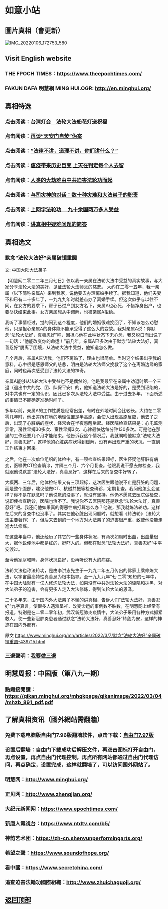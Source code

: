 # 如意小站

## 圖片真相（會更新）

![IMG_20220106_172753_580](https://user-images.githubusercontent.com/79625284/157004521-2109afbb-10c6-434a-b4c8-11746fdeca5c.jpg)

## Visit English website

### THE FPOCH TIMES：https://www.theepochtimes.com/

### FAKUN DAFA 明慧網 MING HUI.OGR: http://en.minghui.org/

## 真相特选

### 点击阅读：[台湾灯会　法轮大法船花灯送祝福](https://github.com/pinhe91/dfhcjsr/tree/main) 

### 点击阅读：[再谈“天安门自焚”伪案](https://github.com/pinhe91/whjm/tree/main)

### 点击阅读：[“法律不讲，道理不讲，你们讲什么？”](https://github.com/pinhe91/jlxe/tree/main)

### 点击阅读：[瘟疫带来历史巨变 上天在判定每个人去留](https://github.com/pinhe91/jcxw2/blob/main/README.md)

### 点击阅读：[人类的大劫难由中共迫害法轮功而起](https://github.com/pinhe91/jcxw4/tree/main) 

### 点击阅读：[与司灾神的对话：数十种灾难和大法弟子的职责](https://github.com/pinhe91/jcxw1/tree/main) 

### 点击阅读：[上网学法轮功 　九十余国两万多人受益](https://github.com/pinhe91/jcxw5/tree/main)

### 点击阅读：[讲真相中疑难问题的简答](https://github.com/pinhe91/jcxw3/tree/main)

## 真相选文

### 默念“法轮大法好”亲属破镜重圆

文: 中国大陆大法弟子 

【明慧网二零二二年三月七日】仅以我一亲属在法轮大法中受益的真实故事，与大家分享法轮大法的美好，见证法轮大法师父的慈悲。
大约在二零一五年，我一亲属（以下简称亲属A）来到我家，说他要去办理离婚手续了。据我知道，他们夫妻不和已有二十多年了，一九九九年时就差点办了离婚手续。但这次似乎与以往不同，在女方的要求下，房子已过户到女方名下，亲属A也心死，不惜净身出户，也要尽快结束此事。女方亲属想从中调解，也被亲属A拒绝。

我听了事情经过，觉的闹到这个程度，他们的婚姻很难挽回了，不知该怎么劝慰他，只是担心亲属A的身体能不能承受得了这么大的变故。我对亲属A说：你默念“法轮大法好，真善忍好”吧，因担心他在此种状态下无心念，我又脱口而出说了一句话：“他能改变你的命运！”前几年，亲属A已多次由于默念“法轮大法好，真善忍好”脱离了困境，从法轮大法中受益，他知道怎么做。

几个月后，亲属A告诉我，他们不离婚了，理由也很简单。当时这个结果出乎我的意料，心中很是感恩师父的慈悲，明白是法轮大法师父挽救了这个在离婚边缘的家庭，同时也再次感受到了法轮大法的神奇。

亲属A能够从法轮大法中受益也不是偶然的，他是我最早在亲属中劝退时第一个三退（退出中共的党、团、队保平安）的，他知道法轮大法是好的，是受到诬陷的，对中共也有一定的认识，因此已多次从法轮大法中受益。由于过去多年，下面所述的事情已不能确定准确时间了。

多年以前，亲属A的工作性质是经常出差，有时在外地时间会比较长。大约在二零零几年时，他出差所在地的地理位置是半高原，会使人出现高原反应，他去了之后，出现了心脏病的症状，经常会在半夜憋醒坐起。经医院检查结果是：心电监测异常，房性早搏30多次、室性早搏3次、心律最快达每分钟130多次。可是他在那里的工作还要几个月才能结束。他告诉我这个情况后，我就嘱咐他默念“法轮大法好，真善忍好”，这样他的心脏病症状得到缓解，没有再出现严重的状况，一直到工作结束才回来。

之后，他在一次单位组织的体检中，有一项检查结果超标，医生怀疑他肝脏有病变，医嘱做CT检查确诊，并隔三个月、六个月复查。他跟我说不愿去做检查，我就跟他说默念“法轮大法好，真善忍好”，这样在后来的复查中好转了。

大概两、三年后，他体检结果又有三项超标，这次医生跟他说不止是肝脏的问题，而是整个腹部，建议他做CT、核磁共振等检查确诊，定期复查。我问他怎么会这样？你不是在默念吗？他说觉的没事了，就没有坚持。他仍不愿意去医院做检查，说即使检查确诊，医院也治不了。我说你不去医院那还是默念“法轮大法好，真善忍好”吧。我还问他如果真的得恶性病打算怎么办？他说，那我就炼法轮功。这样在后来的复查中也没事了。其实在他心脏出现问题时，就想看《转法轮》（法轮大法主要著作）了，但后来去到的一个地方对大法弟子的迫害很严重，致使他没能走進大法修炼。

在这些年当中，他还经历了其它的一些身体状况，有两次如厕时出血，出血量很大，据他说便池中都是红的，挺吓人的。但都在默念“法轮大法好，真善忍好”中平安渡过。

至今他家庭和睦，身体状况良好，没再听说有大的病症。

法轮大法也称法轮功，是由李洪志先生于一九九二年五月传出的佛家上乘修炼大法，以宇宙最高特性真善忍为根本指导。至一九九九年“七·二零”短短的七年中，在中国大陆就有一亿人修炼法轮大法，如果没有中共对法轮大法的诬陷和抹黑、对大法弟子的迫害，会有更多人走入大法修炼，得到法轮大法的恩泽。

二十多年来，由于国内外大法弟子不懈的讲真相，告诉人们“法轮大法好，真善忍好”九字真言，使很多人遇难呈祥、改变命运的事例数不胜数，在明慧网上经常有报道。特别是在二零二零年初，武汉新冠肺炎疫情中，大法弟子采用各种方式抓紧救人，使一些新冠肺炎患者通过默念“法轮大法好，真善忍好”转危为安，这样的神迹在国内外都有。

原文 https://www.minghui.org/mh/articles/2022/3/7/默念“法轮大法好”亲属破镜重圆-439715.html

### 三退聲明：[我要做三退](https://tuidang.epochtimes.com/)

## 明慧周报：中国版（第八九一期）

### 點鏈接閱讀：https://qikan.minghui.org/mhqkpage/qikanimage/2022/03/04/mhzb_891_pdf.pdf

## 了解真相资讯（國外網站需翻牆）

### 免费下载电脑版自由门7.96版翻墙软件，点击下载：[自由门7.97版](https://github.com/pinhe91/tuiguang/files/6839679/fg797r.zip)

### 设置后翻墙：自由门下载成功后解压文件，再双击图标打开自由门，再点设置，再点自由门代理控制，再点所有网站都通过自由门代理访问，再点确定，设置完成，这样就翻墙了，可以访问国外网站了。

### 明慧网：http://www.minghui.org/

### 正见网：http://www.zhengjian.org/

### 大纪元新闻网：https://www.epochtimes.com/

### 新唐人電視台：https://www.ntdtv.com/b5/

### 神韵艺术团：https://zh-cn.shenyunperformingarts.org/

### 希望之聲：https://www.soundofhope.org/

### 看中國：https://www.secretchina.com/

### 追查迫害法輪功國際組織：http://www.zhuichaguoji.org/

## [返回顶部](https://git.io/Js3EY)
